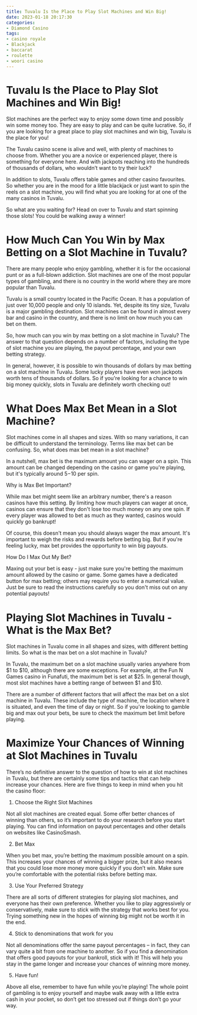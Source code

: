 ```yaml
---
title: Tuvalu Is the Place to Play Slot Machines and Win Big!
date: 2023-01-18 20:17:30
categories:
- Diamond Casino
tags:
- casino royale
- Blackjack
- baccarat
- roulette
- woori casino
---
```



#  Tuvalu Is the Place to Play Slot Machines and Win Big!

Slot machines are the perfect way to enjoy some down time and possibly win some money too. They are easy to play and can be quite lucrative. So, if you are looking for a great place to play slot machines and win big, Tuvalu is the place for you!

The Tuvalu casino scene is alive and well, with plenty of machines to choose from. Whether you are a novice or experienced player, there is something for everyone here. And with jackpots reaching into the hundreds of thousands of dollars, who wouldn’t want to try their luck?

In addition to slots, Tuvalu offers table games and other casino favourites. So whether you are in the mood for a little blackjack or just want to spin the reels on a slot machine, you will find what you are looking for at one of the many casinos in Tuvalu.

So what are you waiting for? Head on over to Tuvalu and start spinning those slots! You could be walking away a winner!

#  How Much Can You Win by Max Betting on a Slot Machine in Tuvalu?

There are many people who enjoy gambling, whether it is for the occasional punt or as a full-blown addiction. Slot machines are one of the most popular types of gambling, and there is no country in the world where they are more popular than Tuvalu.

Tuvalu is a small country located in the Pacific Ocean. It has a population of just over 10,000 people and only 10 islands. Yet, despite its tiny size, Tuvalu is a major gambling destination. Slot machines can be found in almost every bar and casino in the country, and there is no limit on how much you can bet on them.

So, how much can you win by max betting on a slot machine in Tuvalu? The answer to that question depends on a number of factors, including the type of slot machine you are playing, the payout percentage, and your own betting strategy.

In general, however, it is possible to win thousands of dollars by max betting on a slot machine in Tuvalu. Some lucky players have even won jackpots worth tens of thousands of dollars. So if you're looking for a chance to win big money quickly, slots in Tuvalu are definitely worth checking out!

#  What Does Max Bet Mean in a Slot Machine?

Slot machines come in all shapes and sizes. With so many variations, it can be difficult to understand the terminology. Terms like max bet can be confusing. So, what does max bet mean in a slot machine?

In a nutshell, max bet is the maximum amount you can wager on a spin. This amount can be changed depending on the casino or game you're playing, but it's typically around $5-$10 per spin.

Why is Max Bet Important?

While max bet might seem like an arbitrary number, there's a reason casinos have this setting. By limiting how much players can wager at once, casinos can ensure that they don't lose too much money on any one spin. If every player was allowed to bet as much as they wanted, casinos would quickly go bankrupt!

Of course, this doesn't mean you should always wager the max amount. It's important to weigh the risks and rewards before betting big. But if you're feeling lucky, max bet provides the opportunity to win big payouts.

How Do I Max Out My Bet?

Maxing out your bet is easy - just make sure you're betting the maximum amount allowed by the casino or game. Some games have a dedicated button for max betting; others may require you to enter a numerical value. Just be sure to read the instructions carefully so you don't miss out on any potential payouts!

#  Playing Slot Machines in Tuvalu - What is the Max Bet?

Slot machines in Tuvalu come in all shapes and sizes, with different betting limits. So what is the max bet on a slot machine in Tuvalu?

In Tuvalu, the maximum bet on a slot machine usually varies anywhere from $1 to $10, although there are some exceptions. For example, at the Fun N Games casino in Funafuti, the maximum bet is set at $25. In general though, most slot machines have a betting range of between $1 and $10.

There are a number of different factors that will affect the max bet on a slot machine in Tuvalu. These include the type of machine, the location where it is situated, and even the time of day or night. So if you're looking to gamble big and max out your bets, be sure to check the maximum bet limit before playing.

#  Maximize Your Chances of Winning at Slot Machines in Tuvalu

There’s no definitive answer to the question of how to win at slot machines in Tuvalu, but there are certainly some tips and tactics that can help increase your chances. Here are five things to keep in mind when you hit the casino floor:

1. Choose the Right Slot Machines

Not all slot machines are created equal. Some offer better chances of winning than others, so it’s important to do your research before you start playing. You can find information on payout percentages and other details on websites like CasinoSmash.

2. Bet Max

When you bet max, you’re betting the maximum possible amount on a spin. This increases your chances of winning a bigger prize, but it also means that you could lose more money more quickly if you don’t win. Make sure you’re comfortable with the potential risks before betting max.

3. Use Your Preferred Strategy

There are all sorts of different strategies for playing slot machines, and everyone has their own preference. Whether you like to play aggressively or conservatively, make sure to stick with the strategy that works best for you. Trying something new in the hopes of winning big might not be worth it in the end.

4. Stick to denominations that work for you

Not all denominations offer the same payout percentages – in fact, they can vary quite a bit from one machine to another. So if you find a denomination that offers good payouts for your bankroll, stick with it! This will help you stay in the game longer and increase your chances of winning more money.

5. Have fun!

Above all else, remember to have fun while you’re playing! The whole point of gambling is to enjoy yourself and maybe walk away with a little extra cash in your pocket, so don’t get too stressed out if things don’t go your way.